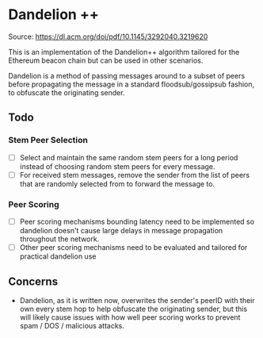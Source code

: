 # Dandelion ++

Source: https://dl.acm.org/doi/pdf/10.1145/3292040.3219620

This is an implementation of the Dandelion++ algorithm tailored for the Ethereum beacon chain but can be used in other scenarios.

Dandelion is a method of passing messages around to a subset of peers before propagating the message in a standard floodsub/gossipsub fashion, to obfuscate the originating sender.

## Todo

### Stem Peer Selection

* [ ] Select and maintain the same random stem peers for a long period instead of choosing random stem peers for every message.
* [ ] For received stem messages, remove the sender from the list of peers that are randomly selected from to forward the message to.

### Peer Scoring

* [ ] Peer scoring mechanisms bounding latency need to be implemented so dandelion doesn't cause large delays in message propagation throughout the network.
* [ ] Other peer scoring mechanisms need to be evaluated and tailored for practical dandelion use

## Concerns

* Dandelion, as it is written now, overwrites the sender's peerID with their own every stem hop to help obfuscate the originating sender, but this will likely cause issues with how well peer scoring works to prevent spam / DOS / malicious attacks.

